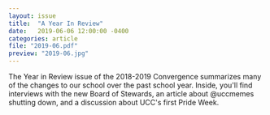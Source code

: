 ```yaml
---
layout: issue
title:  "A Year In Review"
date:   2019-06-06 12:00:00 -0400
categories: article
file: "2019-06.pdf"
preview: "2019-06.jpg"
---
```


The Year in Review issue of the 2018-2019 Convergence summarizes many of the changes to our school over the past school year. Inside, you'll find interviews with the new Board of Stewards, an article about @uccmemes shutting down, and a discussion about UCC's first Pride Week.
